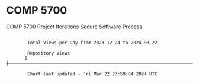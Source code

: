# COMP 5700
COMP 5700 Project Iterations
Secure Software Process

```

        Total Views per Day from 2023-12-24 to 2024-03-22

        Repository Views
       0 ┼─────────────────────────────────────────────────────────────────────────────────────────

        Chart last updated - Fri Mar 22 23:59:04 2024 UTC
        
```
